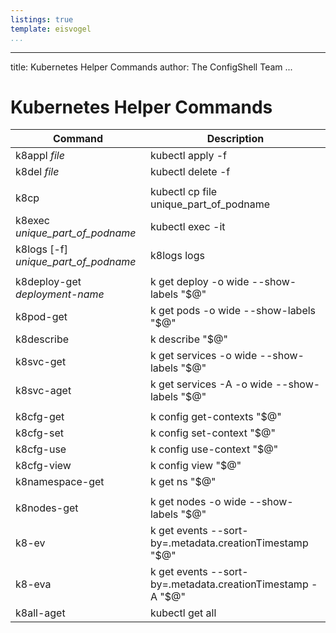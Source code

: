 ```yaml
---
listings: true
template: eisvogel
...
```

---
title: Kubernetes Helper Commands
author: The ConfigShell Team
...

# Kubernetes Helper Commands

| Command  | Description  |
|---|---|
| k8appl _file_ | kubectl apply -f  |
| k8del _file_ | kubectl delete -f  |
|||
| k8cp | kubectl cp  file unique_part_of_podname |
| k8exec _unique_part_of_podname_ | kubectl exec -it |
| k8logs [-f] _unique_part_of_podname_ | k8logs logs |
|||
| k8deploy-get _deployment-name_ | k get deploy -o wide --show-labels "\$@" |
| k8pod-get | k get pods -o wide --show-labels "\$@" |
| k8describe | k describe "$@" |
| k8svc-get | k get services -o wide --show-labels "\$@" |
| k8svc-aget | k get services -A -o wide --show-labels "\$@" |
|||
| k8cfg-get | k config get-contexts "\$@" |
| k8cfg-set | k config set-context "\$@" |
| k8cfg-use | k config use-context "\$@" |
| k8cfg-view | k config view "\$@" |
| k8namespace-get | k get ns "\$@" |
|||
| k8nodes-get | k get nodes -o wide --show-labels "\$@" |
| k8-ev | k get events --sort-by=.metadata.creationTimestamp "\$@" |
| k8-eva | k get events --sort-by=.metadata.creationTimestamp -A "\$@" |
| k8all-aget  | kubectl get all  |
